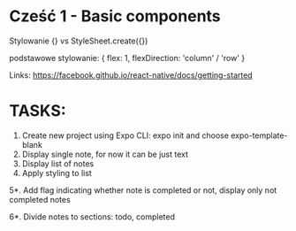 # Cześć 1 - Basic components

<View />
<Text />
<ScrollView />
<FlatList />

Stylowanie
{} vs StyleSheet.create({})

podstawowe stylowanie:
{
    flex: 1,
    flexDirection: 'column' / 'row'
}


Links: 
https://facebook.github.io/react-native/docs/getting-started

# TASKS:

1. Create new project using Expo CLI: expo init  and choose expo-template-blank
2. Display single note, for now it can be just text
3. Display list of notes
4. Apply styling to list

5*. Add flag indicating whether note is completed or not, display only not completed notes

6*. Divide notes to sections: todo, completed